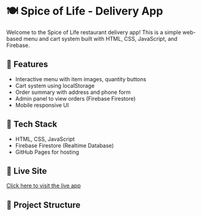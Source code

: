 # 🍽️ Spice of Life - Delivery App

Welcome to the Spice of Life restaurant delivery app! This is a simple web-based menu and cart system built with HTML, CSS, JavaScript, and Firebase.

## 🚀 Features
- Interactive menu with item images, quantity buttons
- Cart system using localStorage
- Order summary with address and phone form
- Admin panel to view orders (Firebase Firestore)
- Mobile responsive UI

## 🧠 Tech Stack
- HTML, CSS, JavaScript
- Firebase Firestore (Realtime Database)
- GitHub Pages for hosting

## 🔗 Live Site
[Click here to visit the live app](https://killerkrishna69.github.io/deliveryapp)

## 📂 Project Structure

